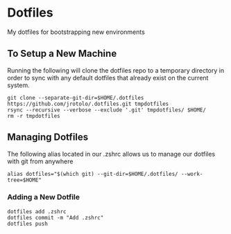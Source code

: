 # Dotfiles
My dotfiles for bootstrapping new environments

## To Setup a New Machine

Running the following will clone the dotfiles repo to a temporary directory in order to sync with any default dotfiles
that already exist on the current system.

```
git clone --separate-git-dir=$HOME/.dotfiles https://github.com/jrotolo/.dotfiles.git tmpdotfiles
rsync --recursive --verbose --exclude '.git' tmpdotfiles/ $HOME/
rm -r tmpdotfiles
```

## Managing Dotfiles

The following alias located in our .zshrc allows us to manage our dotfiles with git from anywhere
```
alias dotfiles="$(which git) --git-dir=$HOME/.dotfiles/ --work-tree=$HOME"
```

### Adding a New Dotfile

```
dotfiles add .zshrc
dotfiles commit -m "Add .zshrc"
dotfiles push
```
